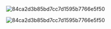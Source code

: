 ![84ca2d3b85bd7cc7d1595b7766e5f50](https://github.com/wikiZ/RedGuardImage/blob/main/1656984945180.jpg?raw=true)

![84ca2d3b85bd7cc7d1595b7766e5f50](https://github.com/wikiZ/RedGuardImage/blob/main/1656984961473.jpg?raw=true)

